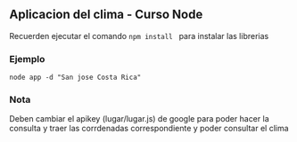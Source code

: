 ## Aplicacion del clima - Curso Node

Recuerden ejecutar el comando ```npm install ```  para instalar las librerias

### Ejemplo
```
node app -d "San jose Costa Rica"
```

### Nota
Deben cambiar el apikey (lugar/lugar.js) de google para poder hacer la consulta y traer las corrdenadas correspondiente y poder consultar el clima
